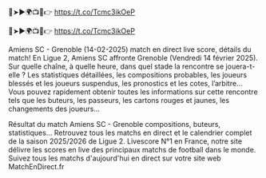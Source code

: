 🔴➤►🌍📺📱👉 https://t.co/Tcmc3ikOeP

🔴➤►🌍📺📱👉 https://t.co/Tcmc3ikOeP



Amiens SC - Grenoble (14-02-2025) match en direct live score, détails du match!
En Ligue 2, Amiens SC affronte Grenoble (Vendredi 14 février 2025). Sur quelle chaîne, à quelle heure, dans quel stade la rencontre se jouera-t-elle ? Les statistiques détaillées, les compositions probables, les joueurs blessés et les joueurs suspendus, les pronostics et les cotes, l’arbitre… Vous pouvez rapidement obtenir toutes les informations sur cette rencontre tels que les buteurs, les passeurs, les cartons rouges et jaunes, les changements des joueurs…

Résultat du match Amiens SC - Grenoble compositions, buteurs, statistiques... Retrouvez tous les matchs en direct et le calendrier complet de la saison 2025/2026 de Ligue 2. Livescore N°1 en France, notre site délivre les scores en live des principaux matchs de football dans le monde. Suivez tous les matchs d'aujourd'hui en direct sur votre site web MatchEnDirect.fr
